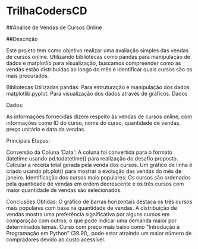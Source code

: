 # TrilhaCodersCD

##Análise de Vendas de Cursos Online

##Descrição

Este projeto tem como objetivo realizar uma avaliação simples das vendas de cursos online. Utilizando bibliotecas como pandas para manipulação de dados e matplotlib para visualização, buscamos compreender como as vendas estão distribuídas ao longo do mês e identificar quais cursos são os mais procurados.

Bibliotecas Utilizadas
pandas: Para estruturação e manipulação dos dados.
matplotlib.pyplot: Para visualização dos dados através de gráficos.
Dados


Dados:

As informações fornecidas dizem respeito às vendas de cursos online, com informações como ID do curso, nome do curso, quantidade de vendas, preço unitário e data da vendas.


Principais Etapas:

Conversão da Coluna 'Data': A coluna foi  convertida para o formato datetime usando pd.todatetime() para realização do desafio proposto.
Calcular a receita total gerada pela venda dos cursos.
Um gráfico de linha é criado usando plt.plot() para mostrar a evolução das vendas do mês de janeiro.
Identificação dos cursos mais populares: Os cursos são ordenados pela quantidade de vendas em ordem decrescente e os três cursos com maior quantidade de vendas são selecionados.

Conclusões Obtidas:
O gráfico de barras horizontais destaca os três cursos mais populares com base na quantidade de vendas.
A distribuição de vendas mostra uma preferência significativa por alguns cursos em comparação com outros, o que pode indicar uma demanda maior por determinados temas.
Curso com preço mais baixo como "Introdução à Programação em Python" (39.90,, pode estar atraindo um maior número de compradores devido ao custo acessível.

